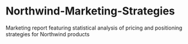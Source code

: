 # Northwind-Marketing-Strategies
Marketing report featuring statistical analysis of pricing and positioning strategies for Northwind products
